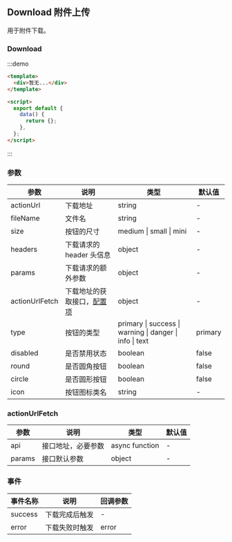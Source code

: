 ## Download 附件上传

用于附件下载。

### Download

:::demo

```html
<template>
  <div>暂无...</div>
</template>

<script>
  export default {
    data() {
      return {};
    },
  };
</script>
```

:::

### 参数

| 参数           | 说明                                          | 类型                                                    | 默认值  |
| -------------- | --------------------------------------------- | ------------------------------------------------------- | ------- |
| actionUrl      | 下载地址                                      | string                                                  | -       |
| fileName       | 文件名                                        | string                                                  | -       |
| size           | 按钮的尺寸                                    | medium \| small \| mini                                 | -       |
| headers        | 下载请求的 header 头信息                      | object                                                  | -       |
| params         | 下载请求的额外参数                            | object                                                  | -       |
| actionUrlFetch | 下载地址的获取接口，[配置项](#actionUrlFetch) | object                                                  | -       |
| type           | 按钮的类型                                    | primary \| success \| warning \| danger \| info \| text | primary |
| disabled       | 是否禁用状态                                  | boolean                                                 | false   |
| round          | 是否圆角按钮                                  | boolean                                                 | false   |
| circle         | 是否圆形按钮                                  | boolean                                                 | false   |
| icon           | 按钮图标类名                                  | string                                                  | -       |

### actionUrlFetch

| 参数   | 说明               | 类型           | 默认值 |
| ------ | ------------------ | -------------- | ------ |
| api    | 接口地址，必要参数 | async function | -      |
| params | 接口默认参数       | object         | -      |

### 事件

| 事件名称 | 说明           | 回调参数 |
| -------- | -------------- | -------- |
| success  | 下载完成后触发 | -        |
| error    | 下载失败时触发 | error    |
